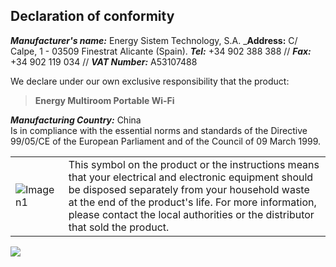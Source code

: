 ## Declaration of conformity

_**Manufacturer's name:**_ Energy Sistem Technology, S.A.
_**Address:** C/ Calpe, 1 - 03509 Finestrat Alicante (Spain).
_**Tel:**_ +34 902 388 388 // _**Fax:**_ +34 902 119 034 // _**VAT Number:**_  A53107488


We declare under our own exclusive responsibility that the product:

>**Energy Multiroom Portable Wi-Fi**

_**Manufacturing Country:**_ China<br>
Is in compliance with the essential norms and standards of the Directive 99/05/CE of the European Parliament and of the Council of 09 March 1999.

|  |  |
|:-------|:-------|
|![Imagen1](http://static.energysistem.com/images/manuals/39930/52d42d0e441fc.jpg) | This symbol on the product or the instructions means that your electrical and electronic equipment should be disposed separately from your household waste at the end of the product's life. For more information, please contact the local authorities or the distributor that sold the product.|

   ![](http://static.energysistem.com/images/manuals/39052/54887c2a4f567.jpg)

